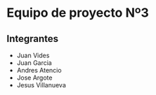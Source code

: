 # Equipo de proyecto Nº3


## Integrantes

- Juan Vides
- Juan Garcia
- Andres Atencio
- Jose Argote
- Jesus Villanueva
